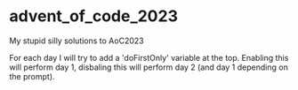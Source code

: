 # advent_of_code_2023
My stupid silly solutions to AoC2023

For each day I will try to add a 'doFirstOnly' variable at the top. Enabling this will perform day 1, disbaling this will perform day 2 (and day 1 depending on the prompt).
